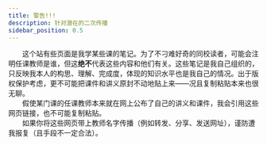 ```yaml
---
title: 警告!!!
description: 针对潜在的二次传播
sidebar_position: 0.5
---
```


&emsp;&emsp;这个站有些页面是我学某些课的笔记。为了不刁难好奇的同校读者，可能会注明任课教师是谁，但这**绝不**代表这些内容和他们有关。这些笔记是我自己组织的，只反映我本人的构思、理解、完成度，体现的知识水平也是我自己的情况。出于版权保护考虑，更不可能把课件和讲义原封不动地贴上来——况且复制粘贴本来也很无聊。  
&emsp;&emsp;假使某门课的任课教师本来就在网上公布了自己的讲义和课件，我会引用这些网页链接，也不可能复制粘贴。  
&emsp;&emsp;如果你将这些网页带上教师名字传播（例如转发、分享、发送网址），谨防遭我报复（且手段不一定合法）。